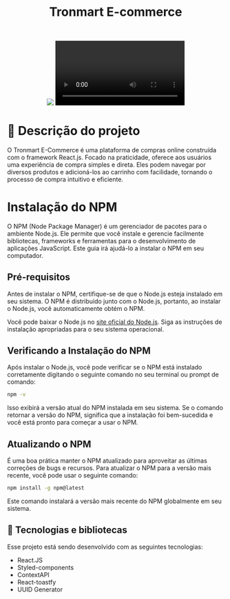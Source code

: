 <h1 align="center" > Tronmart E-commerce </h1>
<br>
<p align="center">
    
<img src="src/assets/Divulgation/area-print.png ">
<video src="src/assets/Divulgation/GIF.gif">

</p>

#  📝 Descrição do projeto

<p>
O Tronmart E-Commerce é uma plataforma de compras online construída com o framework React.js. Focado na praticidade, oferece aos usuários uma experiência de compra simples e direta. Eles podem navegar por diversos produtos e adicioná-los ao carrinho com facilidade, tornando o processo de compra intuitivo e eficiente.
</p>

# Instalação do NPM

O NPM (Node Package Manager) é um gerenciador de pacotes para o ambiente Node.js. Ele permite que você instale e gerencie facilmente bibliotecas, frameworks e ferramentas para o desenvolvimento de aplicações JavaScript. Este guia irá ajudá-lo a instalar o NPM em seu computador.

## Pré-requisitos

Antes de instalar o NPM, certifique-se de que o Node.js esteja instalado em seu sistema. O NPM é distribuído junto com o Node.js, portanto, ao instalar o Node.js, você automaticamente obtém o NPM.

Você pode baixar o Node.js no [site oficial do Node.js](https://nodejs.org). Siga as instruções de instalação apropriadas para o seu sistema operacional.

## Verificando a Instalação do NPM

Após instalar o Node.js, você pode verificar se o NPM está instalado corretamente digitando o seguinte comando no seu terminal ou prompt de comando:

```bash
npm -v
```

Isso exibirá a versão atual do NPM instalada em seu sistema. Se o comando retornar a versão do NPM, significa que a instalação foi bem-sucedida e você está pronto para começar a usar o NPM.

## Atualizando o NPM

É uma boa prática manter o NPM atualizado para aproveitar as últimas correções de bugs e recursos. Para atualizar o NPM para a versão mais recente, você pode usar o seguinte comando:

```bash
npm install -g npm@latest
```

Este comando instalará a versão mais recente do NPM globalmente em seu sistema.

## 🚀 Tecnologias e bibliotecas

Esse projeto está sendo desenvolvido com as seguintes tecnologias:

- React.JS
- Styled-components
- ContextAPI
- React-toastfy
- UUID Generator

